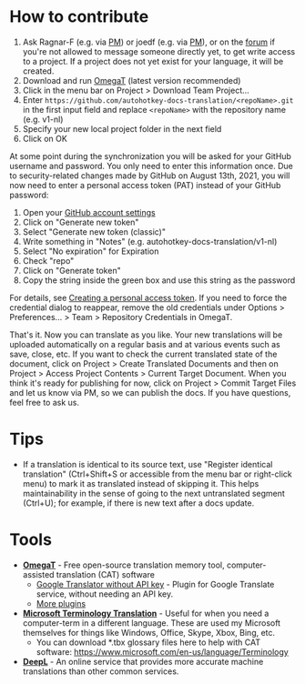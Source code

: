 # How to contribute
1. Ask Ragnar-F (e.g. via [PM](https://www.autohotkey.com/boards/ucp.php?i=pm&mode=compose&u=108)) or joedf (e.g. via [PM](https://www.autohotkey.com/boards/ucp.php?i=pm&mode=compose&u=55)), or on the [forum](https://www.autohotkey.com/boards/) if you're not allowed to message someone directly yet, to get write access to a project. If a project does not yet exist for your language, it will be created.
2. Download and run [OmegaT](https://omegat.org/download#latest) (latest version recommended)
3. Click in the menu bar on Project > Download Team Project...
4. Enter `https://github.com/autohotkey-docs-translation/<repoName>.git` in the first input field and replace `<repoName>` with the repository name (e.g. v1-nl)
5. Specify your new local project folder in the next field
6. Click on OK

At some point during the synchronization you will be asked for your GitHub username and password. You only need to enter this information once. Due to security-related changes made by GitHub on August 13th, 2021, you will now need to enter a personal access token (PAT) instead of your GitHub password:
1. Open your [GitHub account settings](https://github.com/settings/tokens)
2. Click on "Generate new token"
3. Select "Generate new token (classic)"
4. Write something in "Notes" (e.g. autohotkey-docs-translation/v1-nl)
5. Select "No expiration" for Expiration
6. Check "repo"
7. Click on "Generate token"
8. Copy the string inside the green box and use this string as the password

For details, see [Creating a personal access token](https://docs.github.com/en/github/authenticating-to-github/keeping-your-account-and-data-secure/creating-a-personal-access-token). If you need to force the credential dialog to reappear, remove the old credentials under Options > Preferences... > Team > Repository Credentials in OmegaT.

That's it. Now you can translate as you like. Your new translations will be uploaded automatically on a regular basis and at various events such as save, close, etc. If you want to check the current translated state of the document, click on Project > Create Translated Documents and then on Project > Access Project Contents > Current Target Document. When you think it's ready for publishing for now, click on Project > Commit Target Files and let us know via PM, so we can publish the docs. If you have questions, feel free to ask us.

# Tips
- If a translation is identical to its source text, use "Register identical translation" (Ctrl+Shift+S or accessible from the menu bar or right-click menu) to mark it as translated instead of skipping it. This helps maintainability in the sense of going to the next untranslated segment (Ctrl+U); for example, if there is new text after a docs update.

# Tools
- [**OmegaT**](https://omegat.org/) - Free open-source translation memory tool, computer-assisted translation (CAT) software
  - [Google Translator without API key](https://sourceforge.net/projects/omegat-gt-without-api-key/files/) - Plugin for Google Translate service, without needing an API key.
  - [More plugins](https://sourceforge.net/p/omegat/wiki/Plugins/)
- [**Microsoft Terminology Translation**](https://www.microsoft.com/en-us/language) - Useful for when you need a computer-term in a different language. These are used my Microsoft themselves for things like Windows, Office, Skype, Xbox, Bing, etc.
  - You can download *.tbx glossary files here to help with CAT software: 
  https://www.microsoft.com/en-us/language/Terminology
- [**DeepL**](https://www.deepl.com/translator) - An online service that provides more accurate machine translations than other common services.
